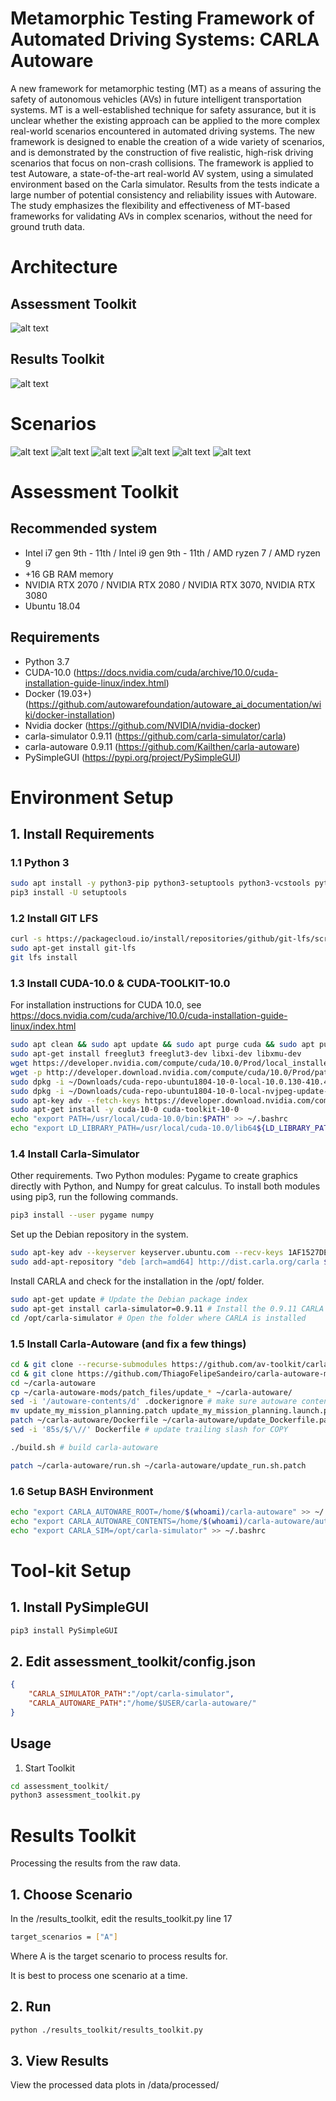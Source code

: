 
Metamorphic Testing Framework of Automated Driving Systems: CARLA Autoware
=====================================

A new framework for metamorphic testing (MT) as a means of assuring the safety of autonomous vehicles (AVs) in future intelligent transportation systems. MT is a well-established technique for safety assurance, but it is unclear whether the existing approach can be applied to the more complex real-world scenarios encountered in automated driving systems. The new framework is designed to enable the creation of a wide variety of scenarios, and is demonstrated by the construction of five realistic, high-risk driving scenarios that focus on non-crash collisions. The framework is applied to test Autoware, a state-of-the-art real-world AV system, using a simulated environment based on the Carla simulator. Results from the tests indicate a large number of potential consistency and reliability issues with Autoware. The study emphasizes the flexibility and effectiveness of MT-based frameworks for validating AVs in complex scenarios, without the need for ground truth data.


# Architecture 

## Assessment Toolkit

![alt text](https://github.com/rjunderwood/AV-Tester/blob/main/assessment-toolkit-architecture.png?raw=true)


## Results Toolkit

![alt text](https://github.com/rjunderwood/AV-Tester/blob/main/results-toolkit-architecture.png?raw=true)


# Scenarios
![alt text](https://github.com/rjunderwood/AV-Tester/blob/main/scenario_figures/table.png?raw=true)
![alt text](https://github.com/rjunderwood/AV-Tester/blob/main/scenario_figures/A/A.png?raw=true)
![alt text](https://github.com/rjunderwood/AV-Tester/blob/main/scenario_figures/B/B.png?raw=true)
![alt text](https://github.com/rjunderwood/AV-Tester/blob/main/scenario_figures/C/C.png?raw=true)
![alt text](https://github.com/rjunderwood/AV-Tester/blob/main/scenario_figures/D/D.png?raw=true)
![alt text](https://github.com/rjunderwood/AV-Tester/blob/main/scenario_figures/E/E.png?raw=true)



Assessment Toolkit
=====================================

## Recommended system

* Intel i7 gen 9th - 11th / Intel i9 gen 9th - 11th / AMD ryzen 7 / AMD ryzen 9
* +16 GB RAM memory
* NVIDIA RTX 2070 / NVIDIA RTX 2080 / NVIDIA RTX 3070, NVIDIA RTX 3080
* Ubuntu 18.04

## Requirements
* Python 3.7
* CUDA-10.0 (https://docs.nvidia.com/cuda/archive/10.0/cuda-installation-guide-linux/index.html)
* Docker (19.03+) (https://github.com/autowarefoundation/autoware_ai_documentation/wiki/docker-installation)
* Nvidia docker (https://github.com/NVIDIA/nvidia-docker)
* carla-simulator 0.9.11 (https://github.com/carla-simulator/carla)
* carla-autoware 0.9.11 (https://github.com/Kailthen/carla-autoware)
* PySimpleGUI (https://pypi.org/project/PySimpleGUI)

# Environment Setup
## 1. Install Requirements

### 1.1 Python 3
```sh
sudo apt install -y python3-pip python3-setuptools python3-vcstools python3-tk
pip3 install -U setuptools
```

### 1.2 Install GIT LFS

```sh
curl -s https://packagecloud.io/install/repositories/github/git-lfs/script.deb.sh | sudo bash
sudo apt-get install git-lfs
git lfs install
```

### 1.3 Install CUDA-10.0 & CUDA-TOOLKIT-10.0
For installation instructions for CUDA 10.0, see https://docs.nvidia.com/cuda/archive/10.0/cuda-installation-guide-linux/index.html
```sh
sudo apt clean && sudo apt update && sudo apt purge cuda && sudo apt purge nvidia-* && sudo apt autoremove
sudo apt-get install freeglut3 freeglut3-dev libxi-dev libxmu-dev
wget https://developer.nvidia.com/compute/cuda/10.0/Prod/local_installers/cuda-repo-ubuntu1804-10-0-local-10.0.130-410.48_1.0-1_amd64.deb -P ~/Downloads/
wget -p http://developer.download.nvidia.com/compute/cuda/10.0/Prod/patches/1/cuda-repo-ubuntu1804-10-0-local-nvjpeg-update-1_1.0-1_amd64.deb -P ~/Downloads/
sudo dpkg -i ~/Downloads/cuda-repo-ubuntu1804-10-0-local-10.0.130-410.48_1.0-1_amd64.deb
sudo dpkg -i ~/Downloads/cuda-repo-ubuntu1804-10-0-local-nvjpeg-update-1_1.0-1_amd64.deb
sudo apt-key adv --fetch-keys https://developer.download.nvidia.com/compute/cuda/repos/ubuntu1804/x86_64/7fa2af80.pub
sudo apt-get install -y cuda-10-0 cuda-toolkit-10-0
echo "export PATH=/usr/local/cuda-10.0/bin:$PATH" >> ~/.bashrc
echo "export LD_LIBRARY_PATH=/usr/local/cuda-10.0/lib64${LD_LIBRARY_PATH:+:${LD_LIBRARY_PATH}}" >> ~/.bashrc
```

### 1.4 Install Carla-Simulator

Other requirements. Two Python modules: Pygame to create graphics directly with Python, and Numpy for great calculus.
To install both modules using pip3, run the following commands.
```sh
pip3 install --user pygame numpy
```

Set up the Debian repository in the system.
```sh
sudo apt-key adv --keyserver keyserver.ubuntu.com --recv-keys 1AF1527DE64CB8D9
sudo add-apt-repository "deb [arch=amd64] http://dist.carla.org/carla $(lsb_release -sc) main"
```
Install CARLA and check for the installation in the /opt/ folder.
```sh
sudo apt-get update # Update the Debian package index
sudo apt-get install carla-simulator=0.9.11 # Install the 0.9.11 CARLA version
cd /opt/carla-simulator # Open the folder where CARLA is installed
```

### 1.5 Install Carla-Autoware (and fix a few things)

```sh
cd & git clone --recurse-submodules https://github.com/av-toolkit/carla-autoware.git
cd & git clone https://github.com/ThiagoFelipeSandeiro/carla-autoware-mods.git
cd ~/carla-autoware
cp ~/carla-autoware-mods/patch_files/update_* ~/carla-autoware/
sed -i '/autoware-contents/d' .dockerignore # make sure autoware contents are copied over
mv update_my_mission_planning.patch update_my_mission_planning.launch.patch # rename file correctly
patch ~/carla-autoware/Dockerfile ~/carla-autoware/update_Dockerfile.patch
sed -i '85s/$/\//' Dockerfile # update trailing slash for COPY

./build.sh # build carla-autoware

patch ~/carla-autoware/run.sh ~/carla-autoware/update_run.sh.patch
```

### 1.6 Setup BASH Environment
```sh
echo "export CARLA_AUTOWARE_ROOT=/home/$(whoami)/carla-autoware" >> ~/.bashrc
echo "export CARLA_AUTOWARE_CONTENTS=/home/$(whoami)/carla-autoware/autoware-contents" >> ~/.bashrc
echo "export CARLA_SIM=/opt/carla-simulator" >> ~/.bashrc
```


# Tool-kit Setup
## 1. Install PySimpleGUI
```sh
pip3 install PySimpleGUI
```

## 2. Edit assessment_toolkit/config.json

```json
{
    "CARLA_SIMULATOR_PATH":"/opt/carla-simulator",
    "CARLA_AUTOWARE_PATH":"/home/$USER/carla-autoware/"
}
```

## Usage
1. Start Toolkit
```sh
cd assessment_toolkit/
python3 assessment_toolkit.py
```




Results Toolkit
=====================================

Processing the results from the raw data.

## 1. Choose Scenario

In the /results_toolkit, edit the results_toolkit.py line 17

```sh
target_scenarios = ["A"]
```
Where A is the target scenario to process results for.

It is best to process one scenario at a time. 


## 2. Run 

```sh
python ./results_toolkit/results_toolkit.py
```


## 3. View Results
View the processed data plots in /data/processed/



